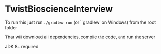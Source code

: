 # TwistBioscienceInterview

To run this just run `./gradlew run` (or ``gradlew` on Windows) from the root folder

That will download all dependencies, compile the code, and run the server

JDK 8+ required

